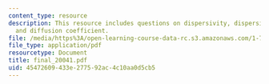 ```yaml
---
content_type: resource
description: This resource includes questions on dispersivity, dispersion coefficient,
  and diffusion coefficient.
file: /media/https%3A/open-learning-course-data-rc.s3.amazonaws.com/1-72-groundwater-hydrology-fall-2005/45472609433e277592ac4c10aa0d5cb5_final_20041.pdf
file_type: application/pdf
resourcetype: Document
title: final_20041.pdf
uid: 45472609-433e-2775-92ac-4c10aa0d5cb5
---
```

